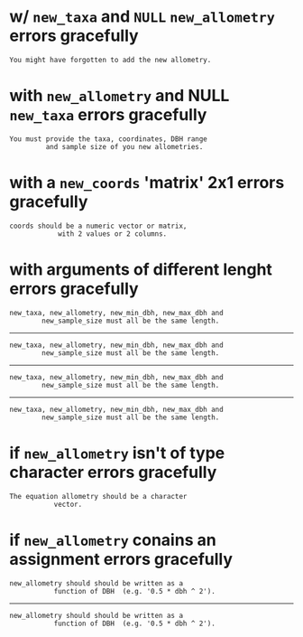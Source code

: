 # w/ `new_taxa` and `NULL` `new_allometry` errors gracefully

    You might have forgotten to add the new allometry.

# with `new_allometry` and NULL `new_taxa` errors gracefully

    You must provide the taxa, coordinates, DBH range
             and sample size of you new allometries.

# with a `new_coords` 'matrix' 2x1 errors gracefully

    coords should be a numeric vector or matrix,
                with 2 values or 2 columns.

# with arguments of different lenght errors gracefully

    new_taxa, new_allometry, new_min_dbh, new_max_dbh and
            new_sample_size must all be the same length.

---

    new_taxa, new_allometry, new_min_dbh, new_max_dbh and
            new_sample_size must all be the same length.

---

    new_taxa, new_allometry, new_min_dbh, new_max_dbh and
            new_sample_size must all be the same length.

---

    new_taxa, new_allometry, new_min_dbh, new_max_dbh and
            new_sample_size must all be the same length.

# if `new_allometry` isn't of type character errors gracefully

    The equation allometry should be a character
               vector.

# if `new_allometry` conains an assignment errors gracefully

    new_allometry should should be written as a
               function of DBH  (e.g. '0.5 * dbh ^ 2').

---

    new_allometry should should be written as a
               function of DBH  (e.g. '0.5 * dbh ^ 2').

